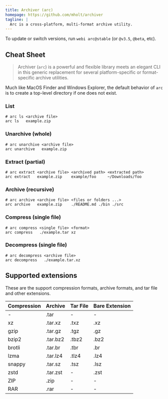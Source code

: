 ```yaml
---
title: Archiver (arc)
homepage: https://github.com/mholt/archiver
tagline: |
  Arc is a cross-platform, multi-format archive utility.
---
```


To update or switch versions, run `webi arc@stable` (or `@v3.5`, `@beta`, etc).

## Cheat Sheet

> Archiver (`arc`) is a powerful and flexible library meets an elegant CLI in
> this generic replacement for several platform-specific or format-specific
> archive utilities.

Much like MacOS Finder and Windows Explorer, the default behavior of `arc` is to
create a top-level directory if one does not exist.

### List

```text
# arc ls <archive file>
arc ls   example.zip
```

### Unarchive (whole)

```text
# arc unarchive <archive file>
arc unarchive   example.zip
```

### Extract (partial)

```text
# arc extract <archive file> <archived path> <extracted path>
arc extract   example.zip    example/foo     ~/Downloads/foo
```

### Archive (recursive)

```text
# arc archive <archive file> <files or folders ...>
arc archive   example.zip    ./README.md ./bin ./src
```

### Compress (single file)

```text
# arc compress <single file> <format>
arc compress   ./example.tar xz
```

### Decompress (single file)

```text
# arc decompress <archive file>
arc decompress   ./example.tar.xz
```

## Supported extensions

These are the support compression formats, archive formats, and tar file and
other extensions.

| Compression | Archive  | Tar File | Bare Extension |
| ----------- | -------- | -------- | -------------- |
| -           | .tar     | -        | -              |
| xz          | .tar.xz  | .txz     | .xz            |
| gzip        | .tar.gz  | .tgz     | .gz            |
| bzip2       | .tar.bz2 | .tbz2    | .bz2           |
| brotli      | .tar.br  | .tbr     | .br            |
| lzma        | .tar.lz4 | .tlz4    | .lz4           |
| snappy      | .tar.sz  | .tsz     | .lsz           |
| zstd        | .tar.zst | -        | .zst           |
| ZIP         | .zip     | -        | -              |
| RAR         | .rar     | -        | -              |
